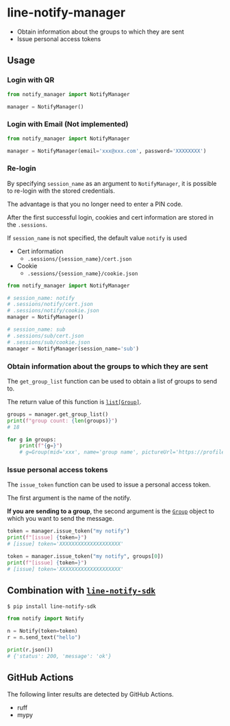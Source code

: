 # line-notify-manager

- Obtain information about the groups to which they are sent
- Issue personal access tokens

## Usage

### Login with QR

```python
from notify_manager import NotifyManager

manager = NotifyManager()
```

### Login with Email (Not implemented)

```python
from notify_manager import NotifyManager

manager = NotifyManager(email='xxx@xxx.com', password='XXXXXXXX')
```

### Re-login

By specifying `session_name` as an argument to `NotifyManager`, it is possible to re-login with the stored credentials.

The advantage is that you no longer need to enter a PIN code.

After the first successful login, cookies and cert information are stored in the `.sessions`.

If `session_name` is not specified, the default value `notify` is used

- Cert information
  - `.sessions/{session_name}/cert.json`
- Cookie
  - `.sessions/{session_name}/cookie.json`

```python
from notify_manager import NotifyManager

# session_name: notify
# .sessions/notify/cert.json
# .sessions/notify/cookie.json
manager = NotifyManager()

# session_name: sub
# .sessions/sub/cert.json
# .sessions/sub/cookie.json
manager = NotifyManager(session_name='sub')
```

### Obtain information about the groups to which they are sent

The `get_group_list` function can be used to obtain a list of groups to send to.

The return value of this function is [`list[Group]`](./notify_manager/models/group.py).

```python
groups = manager.get_group_list()
print(f"group count: {len(groups)}")
# 18

for g in groups:
    print(f"{g=}")
    # g=Group(mid='xxx', name='group name', pictureUrl='https://profile.line-scdn.net/xxx/preview')
```

### Issue personal access tokens

The `issue_token` function can be used to issue a personal access token.

The first argument is the name of the notify.

**If you are sending to a group**, the second argument is the [`Group`](./notify_manager/models/group.py) object to which you want to send the message.

```python
token = manager.issue_token("my notify")
print(f"[issue] {token=}")
# [issue] token='XXXXXXXXXXXXXXXXXXXX'

token = manager.issue_token("my notify", groups[0])
print(f"[issue] {token=}")
# [issue] token='XXXXXXXXXXXXXXXXXXXX'
```

## Combination with [`line-notify-sdk`](https://github.com/nanato12/line-notify-sdk)

```bash
$ pip install line-notify-sdk
```

```python
from notify import Notify

n = Notify(token=token)
r = n.send_text("hello")

print(r.json())
# {'status': 200, 'message': 'ok'}
```

## GitHub Actions

The following linter results are detected by GitHub Actions.

- ruff
- mypy
